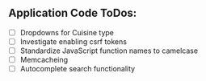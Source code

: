 ## Application Code ToDos:
- [ ] Dropdowns for Cuisine type
- [ ] Investigate enabling csrf tokens
- [ ] Standardize JavaScript function names to camelcase
- [ ] Memcacheing
- [ ] Autocomplete search functionality

